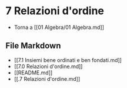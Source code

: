 # 7 Relazioni d'ordine

- Torna a [[01 Algebra/01 Algebra.md]]

## File Markdown
- [[7.1 Insiemi bene ordinati e ben fondati.md]]
- [[7.0 Relazioni d'ordine.md]]
- [[README.md]]
- [[.7 Relazioni d'ordine.md]]
